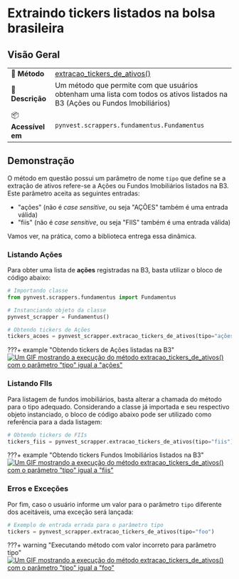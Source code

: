 # Extraindo tickers listados na bolsa brasileira

## Visão Geral

| | |
| :-- | :-- |
| 🚀 **Método** | [extracao_tickers_de_ativos()](../mkdocstrings/fundamentus.md/#pynvest.scrappers.fundamentus.Fundamentus.extracao_tickers_de_ativos) |
| 📄 **Descrição** | Um método que permite com que usuários obtenham uma lista com todos os ativos listados na B3 (Ações ou Fundos Imobiliários) |
| 📦 **Acessível em** | `pynvest.scrappers.fundamentus.Fundamentus` |

## Demonstração

O método em questão possui um parâmetro de nome `tipo` que define se a extração de ativos refere-se a Ações ou Fundos Imobiliários listados na B3. Este parâmetro aceita as seguintes entradas:

- "ações" (não é *case sensitive*, ou seja "AÇÕES" também é uma entrada válida)
- "fiis" (não é *case sensitive*, ou seja "FIIS" também é uma entrada válida)

Vamos ver, na prática, como a biblioteca entrega essa dinâmica.

### Listando Ações

Para obter uma lista de **ações** registradas na B3, basta utilizar o bloco de código abaixo:

```python
# Importando classe
from pynvest.scrappers.fundamentus import Fundamentus

# Instanciando objeto da classe
pynvest_scrapper = Fundamentus()

# Obtendo tickers de Ações
tickers_acoes = pynvest_scrapper.extracao_tickers_de_ativos(tipo="ações")
```

???+ example "Obtendo tickers de Ações listadas na B3"
    [![Um GIF mostrando a execução do método extracao_tickers_de_ativos() com o parâmetro "tipo" igual a "ações"](https://github.com/ThiagoPanini/pynvest/blob/docs/atualizacao-de-documentacao/docs/assets/gifs/pynvest-extracao_tickers_de_ativos_acoes.gif?raw=true)](https://github.com/ThiagoPanini/pynvest/blob/docs/atualizacao-de-documentacao/docs/assets/gifs/pynvest-extracao_tickers_de_ativos_acoes.gif?raw=true)


### Listando FIIs

Para listagem de fundos imobiliários, basta alterar a chamada do método para o tipo adequado. Considerando a classe já importada e seu respectivo objeto instanciado, o bloco de código abaixo pode ser utilizado como referência para a dada listagem:

```python
# Obtendo tickers de FIIs
tickers_fiis = pynvest_scrapper.extracao_tickers_de_ativos(tipo="fiis")
```

???+ example "Obtendo tickers Fundos Imobiliários listados na B3"
    [![Um GIF mostrando a execução do método extracao_tickers_de_ativos() com o parâmetro "tipo" igual a "fiis"](https://github.com/ThiagoPanini/pynvest/blob/docs/atualizacao-de-documentacao/docs/assets/gifs/pynvest-extracao_tickers_de_ativos_fiis.gif?raw=true)](https://github.com/ThiagoPanini/pynvest/blob/docs/atualizacao-de-documentacao/docs/assets/gifs/pynvest-extracao_tickers_de_ativos_fiis.gif?raw=true)


### Erros e Exceções

Por fim, caso o usuário informe um valor para o parâmetro `tipo` diferente dos aceitáveis, uma exceção será lançada:

```python
# Exemplo de entrada errada para o parâmetro tipo
tickers = pynvest_scrapper.extracao_tickers_de_ativos(tipo="foo")
```

???+ warning "Executando método com valor incorreto para parâmetro tipo"
    [![Um GIF mostrando a execução do método extracao_tickers_de_ativos() com o parâmetro "tipo" igual a "foo"](https://github.com/ThiagoPanini/pynvest/blob/docs/atualizacao-de-documentacao/docs/assets/gifs/pynvest-extracao_tickers_de_ativos_foo.gif?raw=true)](https://github.com/ThiagoPanini/pynvest/blob/docs/atualizacao-de-documentacao/docs/assets/gifs/pynvest-extracao_tickers_de_ativos_foo.gif?raw=true)
